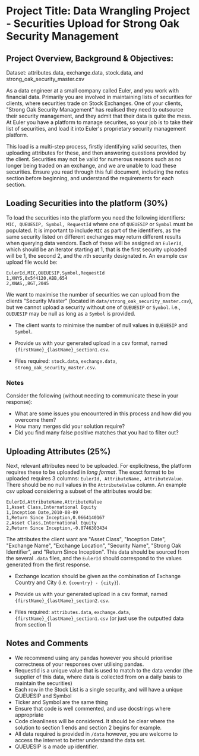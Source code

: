 # Project Title: Data Wrangling Project - Securities Upload for Strong Oak Security Management

## Project Overview, Background & Objectives:

Dataset: attributes.data, exchange.data, stock.data, and strong_oak_security_master.csv

As a data engineer at a small company called Euler, and you work with financial data. Primarily you are involved in maintaining lists of securities for clients, where securities trade on Stock Exchanges. One of your clients, "Strong Oak Security Management" has realised they need to outsource their security management, and they admit that their data is quite the mess. At Euler you have a platform to manage securites, so your job is to take their list of securities, and load it into Euler's proprietary security management platform.

This load is a multi-step process, firstly identifying valid securites, then uploading attributes for these, and then answering questions provided by the client. Securities may not be valid for numerous reasons such as no longer being traded on an exchange, and we are unable to load these securities. Ensure you read through this full document, including the notes section before beginning, and understand the requirements for each section.

## Loading Securities into the platform (30%)

To load the securities into the platform you need the following identifiers:
`MIC, QUEUESIP, Symbol, RequestId` where one of `QUEUESIP` or `Symbol` must be populated. It is important to include `MIC` as part of the identifiers, as the same security listed on different exchanges may return different results when querying data vendors.
Each of these will be assigned an `EulerId`, which should be an iterator starting at 1, that is the first security uploaded will be 1, the second 2, and the *n*th security designated n.
An example csv upload file would be:

```csv
EulerId,MIC,QUEUESIP,Symbol,RequestId
1,XNYS,0x5f4120,ABB,654
2,XNAS,,BGT,2045
```

We want to maximise the number of securities we can upload from the clients "Security Master" (located in `data/strong_oak_security_master.csv`), but we cannot upload a security without one of `QUEUESIP` or `Symbol`. i.e., `QUEUESIP` may be null as long as a `Symbol` is provided.

* The client wants to minimise the number of null values in `QUEUESIP` and `Symbol`.

* Provide us with your generated upload in a csv format, named `{firstName}_{lastName}_section1.csv`.

* Files required: `stock.data`, `exchange.data`, `strong_oak_security_master.csv`.

### Notes

Consider the following (without needing to communicate these in your response):

* What are some issues you encountered in this process and how did you overcome them?
* How many merges did your solution require?
* Did you find many false positive matches that you had to filter out?

## Uploading Attributes (25%)

Next, relevant attributes need to be uploaded. For explicitness, the platform requires these to be uploaded in *long format*. The exact format to be uploaded requires 3 columns: `EulerId, AttributeName, AttributeValue`. There should be no null values in the `AttributeValue` column. An example csv upload considering a subset of the attributes would be:

```csv
EulerId,AttributeName,AttributeValue
1,Asset Class,International Equity
1,Inception Date,2010-08-09
1,Return Since Inception,0.0664140167
2,Asset Class,International Equity
2,Return Since Inception,-0.0746303434
```

The attributes the client want are "Asset Class", "Inception Date", "Exchange Name", "Exchange Location", "Security Name", "Strong Oak Identifier", and "Return Since Inception".
This data should be sourced from the several `.data` files, and the `EulerId` should correspond to the values generated from the first response.

* Exchange location should be given as the combination of Exchange Country and City (i.e. `{country} - {city}`).

* Provide us with your generated upload in a csv format, named `{firstName}_{lastName}_section2.csv`.

* Files required: `attributes.data`, `exchange.data`, `{firstName}_{lastName}_section1.csv` (or just use the outputted data from section 1)

## Notes and Comments

* We recommend using any pandas however you should prioritise correctness of your responses over utilising pandas.
* RequestId is a unique value that is used to match to the data vendor (the supplier of this data, where data is collected from on a daily basis to maintain the securities)
* Each row in the Stock List is a single security, and will have a unique QUEUESIP and Symbol
* Ticker and Symbol are the same thing
* Ensure that code is well commented, and use docstrings where appropriate
* Code cleanliness will be considered. It should be clear where the solution to section 1 ends and section 2 begins for example.
* All data required is provided in `/data` however, you are welcome to access the internet to better understand the data set.
* QUEUESIP is a made up identifier.

